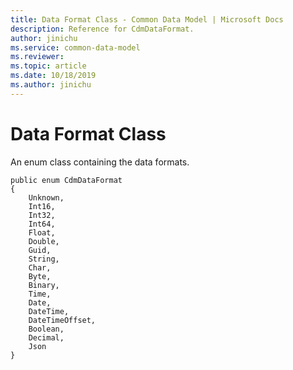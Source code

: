 ```yaml
---
title: Data Format Class - Common Data Model | Microsoft Docs
description: Reference for CdmDataFormat.
author: jinichu
ms.service: common-data-model
ms.reviewer: 
ms.topic: article
ms.date: 10/18/2019
ms.author: jinichu
---
```


# Data Format Class

An enum class containing the data formats. 

```
public enum CdmDataFormat
{
    Unknown,
    Int16,
    Int32,
    Int64,
    Float,
    Double,
    Guid,
    String,
    Char,
    Byte,
    Binary,
    Time,
    Date,
    DateTime,
    DateTimeOffset,
    Boolean,
    Decimal,
    Json
}
```


